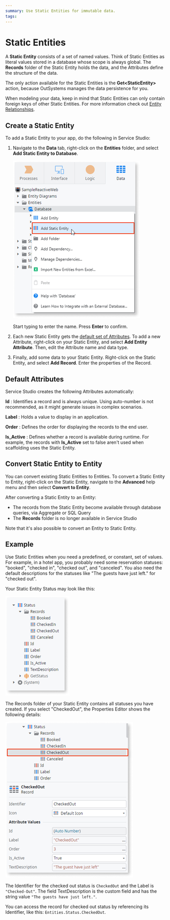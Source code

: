 ```yaml
---
summary: Use Static Entities for immutable data.
tags:
---
```


# Static Entities

A **Static Entity** consists of a set of named values. Think of Static Entities as literal values stored in a database whose scope is always global. The **Records** folder of the Static Entity holds the data, and the Attributes define the structure of the data.

The only action available for the Static Entities is the **Get&lt;StaticEntity&gt;** action, because OutSystems manages the data persistence for you.

When modeling your data, keep in mind that Static Entities can only contain foreign keys of other Static Entities. For more information check out [Entity Relationships](relationship/intro.md).


## Create a Static Entity

To add a Static Entity to your app, do the following in Service Studio:

1. Navigate to the **Data** tab, right-click on the **Entities** folder, and select **Add Static Entity to Database**.

    ![Help menu with Entity commands](images/add-static-entity-ss.png?width=550)

    Start typing to enter the name. Press **Enter** to confirm.

1. Each new Static Entity gets the [default set of Attributes](#default-attributes). To add a new Attribute, right-click on your Static Entity, and select **Add Entity Attribute**. Then, edit the Attribute name and data type.

1. Finally, add some data to your Static Entity. Right-click on the Static Entity, and select **Add Record**. Enter the properties of the Record.

## Default Attributes

Service Studio creates the following Attributes automatically:

**Id**
:   Identifies a record and is always unique. Using auto-number is not recommended, as it might generate issues in complex scenarios.

**Label**
:   Holds a value to display in an application.

**Order**
:   Defines the order for displaying the records to the end user.

**Is_Active**
:   Defines whether a record is available during runtime. For example, the records with **Is_Active** set to false aren't used when scaffolding uses the Static Entity.


## Convert Static Entity to Entity

You can convert existing Static Entities to Entities. To convert a Static Entity to Entity, right-click on the Static Entity, navigate to the **Advanced** help menu and then select **Convert to Entity**. 

After converting a Static Entity to an Entity:

* The records from the Static Entity become available through database queries, via Aggregate or SQL Query 
* The **Records** folder is no longer available in Service Studio

Note that it's also possible to convert an Entity to Static Entity.

## Example

Use Static Entities when you need a predefined, or constant, set of values. For example, in a hotel app, you probably need some reservation statuses: "booked", "checked in", "checked out", and "canceled". You also need the default descriptions for the statuses like "The guests have just left." for "checked out".

Your Static Entity Status may look like this:

![Static entity example](images/static-entity-example.png?width=300)

The Records folder of your Static Entity contains all statuses you have created. If you select "CheckedOut", the Properties Editor shows the following details:

![Static entity - a Record example](images/static-entity-record-example.png?width=300)

The Identifier for the checked out status is `CheckedOut` and the Label is `"Checked-Out"`. The field TextDescription is the custom field and has the string value `"The guests have just left."`.

You can access the record for checked out status by referencing its Identifier, like this: `Entities.Status.CheckedOut`.

